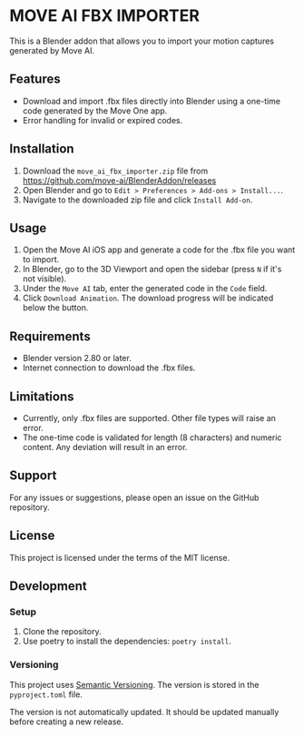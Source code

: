 # MOVE AI FBX IMPORTER

This is a Blender addon that allows you to import your motion captures generated by Move AI.

## Features

- Download and import .fbx files directly into Blender using a one-time code generated by the Move One app.
- Error handling for invalid or expired codes.

## Installation

1. Download the `move_ai_fbx_importer.zip` file from https://github.com/move-ai/BlenderAddon/releases 
2. Open Blender and go to `Edit > Preferences > Add-ons > Install...`.
3. Navigate to the downloaded zip file and click `Install Add-on`.

## Usage

1. Open the Move AI iOS app and generate a code for the .fbx file you want to import.
2. In Blender, go to the 3D Viewport and open the sidebar (press `N` if it's not visible).
3. Under the `Move AI` tab, enter the generated code in the `Code` field.
4. Click `Download Animation`. The download progress will be indicated below the button.

## Requirements

- Blender version 2.80 or later.
- Internet connection to download the .fbx files.

## Limitations

- Currently, only .fbx files are supported. Other file types will raise an error.
- The one-time code is validated for length (8 characters) and numeric content. Any deviation will result in an error.

## Support

For any issues or suggestions, please open an issue on the GitHub repository.

## License

This project is licensed under the terms of the MIT license.

## Development

### Setup

1. Clone the repository.
2. Use poetry to install the dependencies: `poetry install`.

### Versioning

This project uses [Semantic Versioning](https://semver.org/). The version is stored in the `pyproject.toml` file. 

The version is not automatically updated. It should be updated manually before creating a new release.
